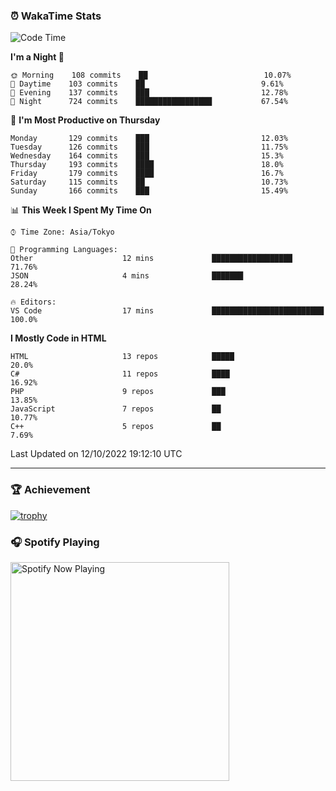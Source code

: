 ### ⏰ WakaTime Stats


<!--START_SECTION:waka-->
![Code Time](http://img.shields.io/badge/Code%20Time-496%20hrs%2039%20mins-blue)

**I'm a Night 🦉** 

```text
🌞 Morning    108 commits    ██                          10.07% 
🌆 Daytime    103 commits    ██                          9.61% 
🌃 Evening    137 commits    ███                         12.78% 
🌙 Night      724 commits    █████████████████           67.54%

```
📅 **I'm Most Productive on Thursday** 

```text
Monday       129 commits    ███                         12.03% 
Tuesday      126 commits    ███                         11.75% 
Wednesday    164 commits    ███                         15.3% 
Thursday     193 commits    ████                        18.0% 
Friday       179 commits    ████                        16.7% 
Saturday     115 commits    ██                          10.73% 
Sunday       166 commits    ███                         15.49%

```


📊 **This Week I Spent My Time On** 

```text
⌚︎ Time Zone: Asia/Tokyo

💬 Programming Languages: 
Other                    12 mins             ██████████████████          71.76% 
JSON                     4 mins              ███████                     28.24%

🔥 Editors: 
VS Code                  17 mins             █████████████████████████   100.0%

```

**I Mostly Code in HTML** 

```text
HTML                     13 repos            █████                       20.0% 
C#                       11 repos            ████                        16.92% 
PHP                      9 repos             ███                         13.85% 
JavaScript               7 repos             ██                          10.77% 
C++                      5 repos             ██                          7.69%

```



 Last Updated on 12/10/2022 19:12:10 UTC
<!--END_SECTION:waka-->

---

### 🏆 Achievement

[![trophy](https://github-profile-trophy.vercel.app/?username=Slime-hatena&theme=flat&no-bg=true&no-frame=true&column=8)](https://github.com/ryo-ma/github-profile-trophy)

### 🎧 Spotify Playing

[<img src="https://spotify-now-playing-slime-hatena.vercel.app/api/spotify-playing" alt="Spotify Now Playing" width="350" />](https://open.spotify.com/user/slime_hatena)

<!--
**Slime-hatena/Slime-hatena** is a ✨ _special_ ✨ repository because its `README.md` (this file) appears on your GitHub profile.

Here are some ideas to get you started:

- 🔭 I’m currently working on ...
- 🌱 I’m currently learning ...
- 👯 I’m looking to collaborate on ...
- 🤔 I’m looking for help with ...
- 💬 Ask me about ...
- 📫 How to reach me: ...
- 😄 Pronouns: ...
- ⚡ Fun fact: ...
-->
